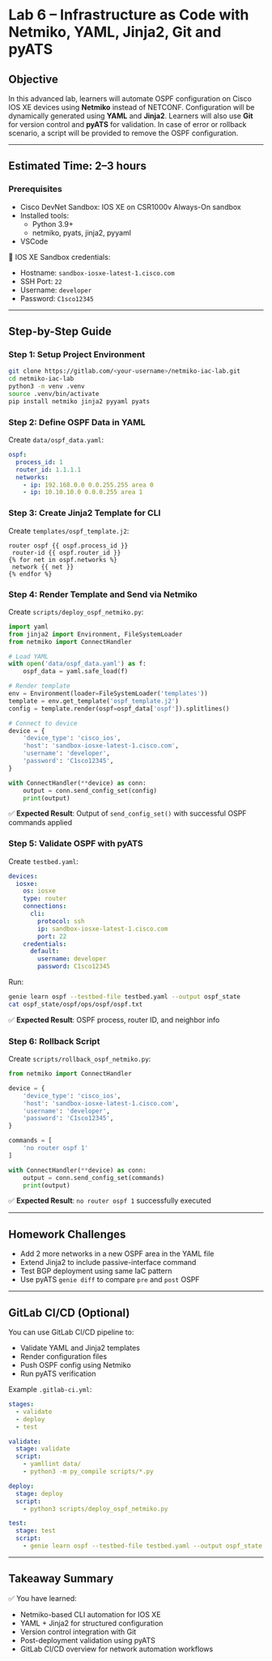 # Lab 6 – Infrastructure as Code with Netmiko, YAML, Jinja2, Git and pyATS

## Objective
In this advanced lab, learners will automate OSPF configuration on Cisco IOS XE devices using **Netmiko** instead of NETCONF. Configuration will be dynamically generated using **YAML** and **Jinja2**. Learners will also use **Git** for version control and **pyATS** for validation. In case of error or rollback scenario, a script will be provided to remove the OSPF configuration.

---

## Estimated Time: 2–3 hours

### Prerequisites

- Cisco DevNet Sandbox: IOS XE on CSR1000v Always-On sandbox
- Installed tools:
  - Python 3.9+
  - netmiko, pyats, jinja2, pyyaml
- VSCode

🔑 IOS XE Sandbox credentials:

- Hostname: `sandbox-iosxe-latest-1.cisco.com`
- SSH Port: `22`
- Username: `developer`
- Password: `C1sco12345`

---

## Step-by-Step Guide

### Step 1: Setup Project Environment

```bash
git clone https://gitlab.com/<your-username>/netmiko-iac-lab.git
cd netmiko-iac-lab
python3 -m venv .venv
source .venv/bin/activate
pip install netmiko jinja2 pyyaml pyats
```

### Step 2: Define OSPF Data in YAML

Create `data/ospf_data.yaml`:

```yaml
ospf:
  process_id: 1
  router_id: 1.1.1.1
  networks:
    - ip: 192.168.0.0 0.0.255.255 area 0
    - ip: 10.10.10.0 0.0.0.255 area 1
```

### Step 3: Create Jinja2 Template for CLI

Create `templates/ospf_template.j2`:

```jinja2
router ospf {{ ospf.process_id }}
 router-id {{ ospf.router_id }}
{% for net in ospf.networks %}
 network {{ net }}
{% endfor %}
```

### Step 4: Render Template and Send via Netmiko

Create `scripts/deploy_ospf_netmiko.py`:

```python
import yaml
from jinja2 import Environment, FileSystemLoader
from netmiko import ConnectHandler

# Load YAML
with open('data/ospf_data.yaml') as f:
    ospf_data = yaml.safe_load(f)

# Render template
env = Environment(loader=FileSystemLoader('templates'))
template = env.get_template('ospf_template.j2')
config = template.render(ospf=ospf_data['ospf']).splitlines()

# Connect to device
device = {
    'device_type': 'cisco_ios',
    'host': 'sandbox-iosxe-latest-1.cisco.com',
    'username': 'developer',
    'password': 'C1sco12345',
}

with ConnectHandler(**device) as conn:
    output = conn.send_config_set(config)
    print(output)
```

✅ **Expected Result**: Output of `send_config_set()` with successful OSPF commands applied

### Step 5: Validate OSPF with pyATS

Create `testbed.yaml`:

```yaml
devices:
  iosxe:
    os: iosxe
    type: router
    connections:
      cli:
        protocol: ssh
        ip: sandbox-iosxe-latest-1.cisco.com
        port: 22
    credentials:
      default:
        username: developer
        password: C1sco12345
```

Run:

```bash
genie learn ospf --testbed-file testbed.yaml --output ospf_state
cat ospf_state/ospf/ops/ospf/ospf.txt
```

✅ **Expected Result**: OSPF process, router ID, and neighbor info

### Step 6: Rollback Script

Create `scripts/rollback_ospf_netmiko.py`:

```python
from netmiko import ConnectHandler

device = {
    'device_type': 'cisco_ios',
    'host': 'sandbox-iosxe-latest-1.cisco.com',
    'username': 'developer',
    'password': 'C1sco12345',
}

commands = [
    'no router ospf 1'
]

with ConnectHandler(**device) as conn:
    output = conn.send_config_set(commands)
    print(output)
```

✅ **Expected Result**: `no router ospf 1` successfully executed

---

## Homework Challenges

- Add 2 more networks in a new OSPF area in the YAML file
- Extend Jinja2 to include passive-interface command
- Test BGP deployment using same IaC pattern
- Use pyATS `genie diff` to compare `pre` and `post` OSPF

---

## GitLab CI/CD (Optional)

You can use GitLab CI/CD pipeline to:

- Validate YAML and Jinja2 templates
- Render configuration files
- Push OSPF config using Netmiko
- Run pyATS verification

Example `.gitlab-ci.yml`:

```yaml
stages:
  - validate
  - deploy
  - test

validate:
  stage: validate
  script:
    - yamllint data/
    - python3 -m py_compile scripts/*.py

deploy:
  stage: deploy
  script:
    - python3 scripts/deploy_ospf_netmiko.py

test:
  stage: test
  script:
    - genie learn ospf --testbed-file testbed.yaml --output ospf_state
```

---

## Takeaway Summary

✅ You have learned:

- Netmiko-based CLI automation for IOS XE
- YAML + Jinja2 for structured configuration
- Version control integration with Git
- Post-deployment validation using pyATS
- GitLab CI/CD overview for network automation workflows